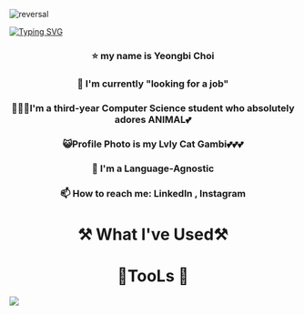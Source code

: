 ![reversal](https://capsule-render.vercel.app/api?type=Venom&text=Welcome&fontAlign=30&fontSize=30&desc=It's%20my%20Github&descAlign=60&descAlignY=50&theme=radical&fill='#000000';)

[![Typing SVG](https://readme-typing-svg.demolab.com?font=Roboto&weight=800&size=36&letterSpacing=0&duration=4000&pause=1000&color=9346F7&background=FFEAF200&center=true&vCenter=true&width=1000&height=70&lines=I'm++Full+-+Stack+Developer;I'm+Language-Agnostic;I'm+Yeongbi+Choi)](https://git.io/typing-svg)

<div align="center">
  <h3> ⭐ my name is Yeongbi Choi</h3>
</div> 

<div align="center">
  <h3>🔭 I'm currently "looking for a job"</h3>
</div> 

<div align="center">
  <h3>👩🏻‍💻I'm a third-year Computer Science student who absolutely adores ANIMAL💕</h3>
</div> 

<div align="center">
  <h3>😺Profile Photo is my Lvly Cat Gambi💕💕💕</h3>
</div> 

<div align="center">
  <h3>🎨 I'm a Language-Agnostic</h3>
</div> 

<div align="center">
  <h3>📫 How to reach me: LinkedIn , Instagram</h3>
</div> 

<div align="center">
  <h1>⚒️ What I've Used⚒️</h1>
</div> 



<div align="center">
  <h1>🧱TooLs 🧱 </h1>
</div> 
<img src="https://img.shields.io/badge/C%23-239120?style=for-the-badge&logo=c-sharp&logoColor=white" />
